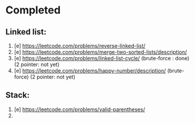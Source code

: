 # Completed

## Linked list:

1. [e] https://leetcode.com/problems/reverse-linked-list/
2. [e] https://leetcode.com/problems/merge-two-sorted-lists/description/
3. [e] https://leetcode.com/problems/linked-list-cycle/ (brute-force : done) (2 pointer: not yet)
4. [e] https://leetcode.com/problems/happy-number/description/ (brute-force) (2 pointer: not yet)

## Stack:

1. [e] https://leetcode.com/problems/valid-parentheses/
2.
